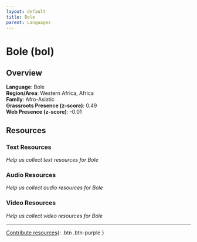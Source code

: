 ```yaml
---
layout: default
title: Bole
parent: Languages
---
```


# Bole (bol)

## Overview

**Language**: Bole  
**Region/Area**: Western Africa, Africa  
**Family**: Afro-Asiatic  
**Grassroots Presence (z-score)**: 0.49  
**Web Presence (z-score)**: -0.01  

## Resources

### Text Resources
*Help us collect text resources for Bole*

### Audio Resources
*Help us collect audio resources for Bole*

### Video Resources
*Help us collect video resources for Bole*

---

[Contribute resources](https://forms.office.com/e/1SfLJx3u1r){: .btn .btn-purple }
